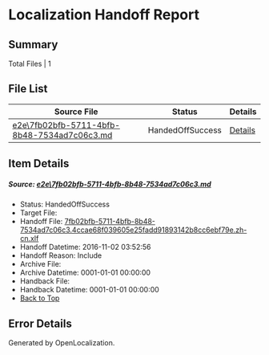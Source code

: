 # <a name='report-top'></a> Localization Handoff Report

## Summary
 Total Files | 1

## File List
 Source File | Status | Details 
 ----------- | ------ | ------- 
 [e2e\7fb02bfb-5711-4bfb-8b48-7534ad7c06c3.md](https://github.com/OpenLocalizationTestOrg/ol-test0/blob/875f0361e24f6eaa2b1ed2916b84aa142734027f/e2e/7fb02bfb-5711-4bfb-8b48-7534ad7c06c3.md) | HandedOffSuccess | [Details](#311084a6d718f63d66b094676bbc96f5deffdea82)

## Item Details
##### <a name='311084a6d718f63d66b094676bbc96f5deffdea82'></a> Source: [e2e\7fb02bfb-5711-4bfb-8b48-7534ad7c06c3.md](https://github.com/OpenLocalizationTestOrg/ol-test0/blob/875f0361e24f6eaa2b1ed2916b84aa142734027f/e2e/7fb02bfb-5711-4bfb-8b48-7534ad7c06c3.md)
* Status: HandedOffSuccess
* Target File: 
* Handoff File: [7fb02bfb-5711-4bfb-8b48-7534ad7c06c3.4ccae68f039605e25fadd91893142b8cc6ebf79e.zh-cn.xlf](https://github.com/OpenLocalizationTestOrg/ol-test0-handoff/blob/7e53f17a061601e7d0033e0e66e870a3dd73ac65/ol-handoff/OpenLocalizationTestOrg/ol-test0-zhcn/yufeih/ht/7fb02bfb-5711-4bfb-8b48-7534ad7c06c3.4ccae68f039605e25fadd91893142b8cc6ebf79e.zh-cn.xlf)
* Handoff Datetime: 2016-11-02 03:52:56
* Handoff Reason: Include
* Archive File: 
* Archive Datetime: 0001-01-01 00:00:00
* Handback File: 
* Handback Datetime: 0001-01-01 00:00:00
* [Back to Top](#report-top)


## Error Details

Generated by OpenLocalization.
